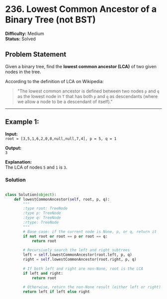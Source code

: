 # 236. Lowest Common Ancestor of a Binary Tree (not BST)

**Difficulty:** Medium  
**Status:** Solved  

## Problem Statement  
Given a binary tree, find the **lowest common ancestor (LCA)** of two given nodes in the tree.  

According to the definition of LCA on Wikipedia:  
> "The lowest common ancestor is defined between two nodes `p` and `q` as the lowest node in `T` that has both `p` and `q` as descendants (where we allow a node to be a descendant of itself)."

---

## Example 1:  

**Input:**  
`root = [3,5,1,6,2,0,8,null,null,7,4], p = 5, q = 1`  

**Output:**  
`3`  

**Explanation:**  
The LCA of nodes `5` and `1` is `3`.  

### Solution

```python

class Solution(object):
    def lowestCommonAncestor(self, root, p, q):
        """
        :type root: TreeNode
        :type p: TreeNode
        :type q: TreeNode
        :rtype: TreeNode
        """
        # Base case: if the current node is None, p, or q, return it
        if not root or root == p or root == q:
            return root
        
        # Recursively search the left and right subtrees
        left = self.lowestCommonAncestor(root.left, p, q)
        right = self.lowestCommonAncestor(root.right, p, q)
        
        # If both left and right are non-None, root is the LCA
        if left and right:
            return root
        
        # Otherwise, return the non-None result (either left or right)
        return left if left else right
